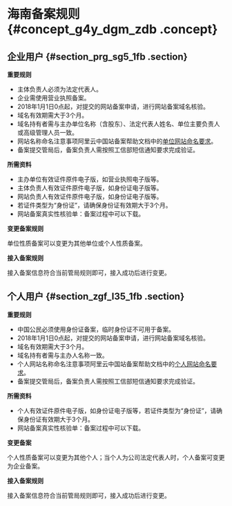 # 海南备案规则 {#concept_g4y_dgm_zdb .concept}

## 企业用户 {#section_prg_sg5_1fb .section}

 **重要规则** 

-   主体负责人必须为法定代表人。
-   企业需使用营业执照备案。
-   2018年1月1日0点起，对提交的网站备案申请，进行网站备案域名核验。
-   域名有效期需大于3个月。
-   域名持有者需与主办单位名称（含股东）、法定代表人姓名、单位主要负责人或高级管理人员一致。
-   网站名称命名注意事项阿里云中国站备案帮助文档中的[单位网站命名要求](https://help.aliyun.com/knowledge_detail/36948.html#title-yw5-zl7-utv)。
-   备案提交管局后，备案负责人需按照工信部短信通知要求完成验证。

 **所需资料** 

-   主办单位有效证件原件电子版，如营业执照电子版等。
-   主体负责人有效证件原件电子版，如身份证电子版等。
-   网站负责人有效证件原件电子版，如身份证电子版等。
-   若证件类型为“身份证”，请确保身份证有效期大于3个月。
-   网站备案真实性核验单：备案过程中可以下载。

 **变更备案规则** 

单位性质备案可以变更为其他单位或个人性质备案。

 **接入备案规则** 

接入备案信息符合当前管局规则即可，接入成功后进行变更。

## 个人用户 {#section_zgf_l35_1fb .section}

 **重要规则** 

-   中国公民必须使用身份证备案，临时身份证不可用于备案。
-   2018年1月1日0点起，对提交的网站备案申请，进行网站备案域名核验。
-   域名有效期需大于3个月。
-   域名持有者需与主办人名称一致。
-   个人网站名称命名注意事项阿里云中国站备案帮助文档中的[个人网站命名要求](https://help.aliyun.com/knowledge_detail/36948.html#title-lhm-b1g-ehx)。
-   备案提交管局后，备案负责人需按照工信部短信通知要求完成验证。

 **所需资料** 

-   个人有效证件原件电子版，如身份证电子版等，若证件类型为“身份证”，请确保身份证有效期大于3个月。
-   网站备案真实性核验单：备案过程中可以下载。

 **变更备案** 

个人性质备案可以变更为其他个人；当个人为公司法定代表人时，个人备案可变更为企业备案。

 **接入备案规则** 

接入备案信息符合当前管局规则即可，接入成功后进行变更。

